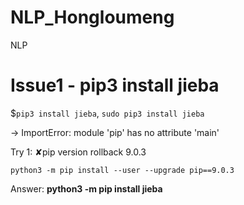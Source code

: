 # NLP_Hongloumeng
NLP

# Issue1 - pip3 install jieba

$```pip3 install jieba```, ```sudo pip3 install jieba```

-> ImportError: module 'pip' has no attribute 'main'

Try 1: ✘pip version rollback 9.0.3

```
python3 -m pip install --user --upgrade pip==9.0.3
```


Answer:
**python3 -m pip install jieba**
